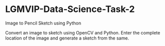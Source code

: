 # LGMVIP-Data-Science-Task-2

Image to Pencil Sketch using Python

Convert an image to sketch using OpenCV and Python. 
Enter the complete location of the image and generate a sketch from the same.
